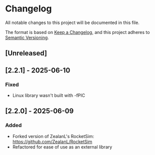 # Changelog

All notable changes to this project will be documented in this file.

The format is based on [Keep a Changelog](https://keepachangelog.com/en/1.1.0/),
and this project adheres to [Semantic Versioning](https://semver.org/spec/v2.0.0.html).

## [Unreleased]

## [2.2.1] - 2025-06-10

### Fixed

- Linux library wasn't built with -fPIC

## [2.2.0] - 2025-06-09

### Added

- Forked version of ZealanL's RocketSim: https://github.com/ZealanL/RocketSim
- Refactored for ease of use as an external library